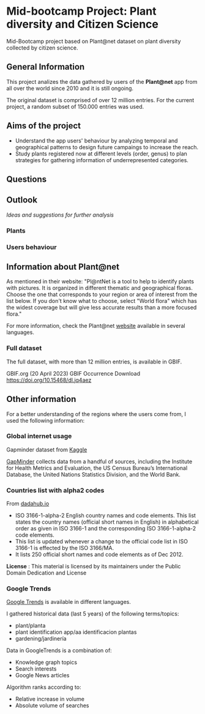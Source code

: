 # Mid-bootcamp Project: Plant diversity and Citizen Science
Mid-Bootcamp project based on Plant@net dataset on plant diversity collected by citizen science.


## General Information
This project analizes the data gathered by users of the **Plant@net** app from all over the world since 2010 and it is still ongoing. 

The original dataset is comprised of over 12 million entries. For the current project, a random subset of 150.000 entries was used.

## Aims of the project
- Understand the app users' behaviour by analyzing temporal and geographical patterns to design future campaings to increase the reach.
- Study plants registered now at different levels (order, genus) to plan strategies for gathering information of underrepresented categories.

## Questions

## Outlook
_Ideas and suggestions for further analysis_
### Plants


### Users behaviour


## Information about Plant@net
As mentioned in their website:
"Pl@ntNet is a tool to help to identify plants with pictures. It is organized in different thematic and geographical floras. Choose the one that corresponds to your region or area of interest from the list below. If you don't know what to choose, select "World flora" which has the widest coverage but will give less accurate results than a more focused flora."

For more information, check the Plant@net [website](https://identify.plantnet.org/) available in several languages.

### Full dataset
The full dataset, with more than 12 million entries, is available in GBIF.

GBIF.org (20 April 2023) GBIF Occurrence Download  https://doi.org/10.15468/dl.jq4aez

## Other information
For a better understanding of the regions where the users come from, I used the following information:

### Global internet usage
Gapminder dataset from [Kaggle](https://www.kaggle.com/datasets/sansuthi/gapminder-internet)

[GapMinder](http://www.gapminder.org/) collects data from a handful of sources, including the Institute for Health Metrics and Evaluation, the US Census Bureau’s International Database, the United Nations Statistics Division, and the World Bank.

### Countries list with alpha2 codes

From [dadahub.io](https://datahub.io/core/country-list#resource-country-list_zip)

- ISO 3166-1-alpha-2 English country names and code elements. This list states the country names (official short names in English) in alphabetical order as given in ISO 3166-1 and the corresponding ISO 3166-1-alpha-2 code elements.
- This list is updated whenever a change to the official code list in ISO 3166-1 is effected by the ISO 3166/MA.
- It lists 250 official short names and code elements as of Dec 2012.

**License** : This material is licensed by its maintainers under the Public Domain Dedication and License

### Google Trends
[Google Trends](https://trends.google.com/home) is available in different languages.

I gathered historical data (last 5 years) of the following terms/topics:
- plant/planta
- plant identification app/aa identificacion plantas
- gardening/jardinería


Data in GoogleTrends is a combination of:
- Knowledge graph topics
- Search interests
- Google News articles

Algorithm ranks according to:
- Relative increase in volume
- Absolute volume of searches
